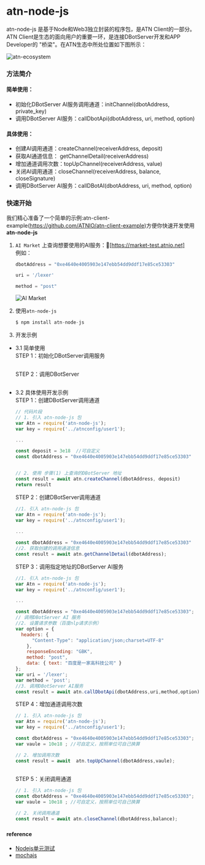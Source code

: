 # atn-node-js 
atn-node-js 是基于Node和Web3独立封装的程序包，是ATN Client的一部分。ATN Client是生态的面向用户的重要一环，是连接DBotServer开发和APP Developer的 "桥梁"。在ATN生态中所处位置如下图所示：

![atn-ecosystem](http://p5vswdxl9.bkt.clouddn.com/atn-ecosystem.png "ATN生态")

### 方法简介

#### 简单使用：
-  初始化DBotServer AI服务调用通道：initChannel(dbotAddress, private_key)
-  调用DBotServer AI服务：callDbotApi(dbotAddress, uri, method, option)

#### 具体使用：
-  创建AI调用通道：createChannel(receiverAddress, deposit)
-  获取AI通道信息： getChannelDetail(receiverAddress)
-  增加通道调用次数：topUpChannel(receiverAddress, value)
-  关闭AI调用通道：closeChannel(receiverAddress, balance, closeSignature)
-  调用DBotServer AI服务：callDBotAI(dbotAddress, uri, method, option)

### 快速开始  

我们精心准备了一个简单的示例:atn-client-example(https://github.com/ATNIO/atn-client-example)方便你快速开发使用 **atn-node-js**
 
1. `AI Market` 上查询想要使用的AI服务：🔗[https://market-test.atnio.net]  
    例如：
   ```javascript
   dbotAddress = "0xe4640e4005903e147ebb54dd9ddf17e85ce53303"
   ``` 
   ```javascript
   uri = '/lexer'
   ```
   ```javascript
   method = "post"
   ```
   ![AI Market](http://p5vswdxl9.bkt.clouddn.com/AI_market_ui.png "AI Market UI")	
   
2. 使用`atn-node-js`

   ```javascript
   $ npm install atn-node-js 
   ```
   
3. 开发示例  
 * 3.1  简单使用  
   STEP 1：初始化DBotServer调用服务
   ```javascript

   ```
   
   STEP 2：调用DBotServer
   ```javascript
   

   ```

 * 3.2 具体使用开发示例  
   STEP 1：创建DBotServer调用通道
   ```javascript
   // 代码片段  
   // 1. 引入 atn-node-js 包
   var Atn = require('atn-node-js');
   var key = require('../atnconfig/user1');
   
   ...

   const deposit = 3e18  //可自定义
   const dbotAddress = "0xe4640e4005903e147ebb54dd9ddf17e85ce53303"
   
   
   // 2. 使用 步骤(1) 上查询的DBotServer 地址
   const result = await atn.createChannel(dbotAddress, deposit)
   return result
   ```  
   
   STEP 2：创建DBotServer调用通道
   ```javascript
   //1. 引入 atn-node-js 包
   var Atn = require('atn-node-js');
   var key = require('../atnconfig/user1');
  
   ...
   
   const dbotAddress = "0xe4640e4005903e147ebb54dd9ddf17e85ce53303"
   //2. 获取创建的调用通道信息
   const result = await atn.getChannelDetail(dbotAddress);
   ``` 
   
   STEP 3：调用指定地址的DBotServer AI服务
   ```javascript
   //1. 引入 atn-node-js 包
   var Atn = require('atn-node-js');
   var key = require('../atnconfig/user1');
   
   ...
   
   const dbotAddress = "0xe4640e4005903e147ebb54dd9ddf17e85ce53303";
   // 调用DBotServer AI 服务
   //2. 设置请求参数（百度nlp请求示例）
   var option = {
     headers: {
         "Content-Type": "application/json;charset=UTF-8"
       },
       responseEncoding: "GBK",
       method: "post",
       data: { text: "百度是一家高科技公司" }
   };
   var uri = '/lexer';
   var method = 'post';
   //3. 调用DBotServer AI服务
   const result = await atn.callDbotApi(dbotAddress,uri,method,option);
   
   ```
   
   STEP 4：增加通道调用次数
   ```javascript
   // 1. 引入 atn-node-js 包
   var Atn = require('atn-node-js');
   var key = require('../atnconfig/user1');

   const dbotAddress = "0xe4640e4005903e147ebb54dd9ddf17e85ce53303";
   var vaule = 10e18 ; //可自定义，按照单位可自己换算

   // 2. 增加调用次数
   const result = await  atn.topUpChannel(dbotAddress,vaule);
  
   ```
   
   STEP 5：关闭调用通道
   ```javascript
   // 1. 引入 atn-node-js 包
   const dbotAddress = "0xe4640e4005903e147ebb54dd9ddf17e85ce53303";
   var vaule = 10e18 ; //可自定义，按照单位可自己换算
   
   // 2. 关闭调用通道
   const result = await atn.closeChannel(dbotAddress,balance);
   ```
   

### 

#### reference
* [Nodejs单元测试](https://segmentfault.com/a/1190000002921481)
* [mochajs](https://mochajs.org/#more-information)
